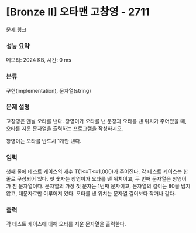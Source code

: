 # [Bronze II] 오타맨 고창영 - 2711 

[문제 링크](https://www.acmicpc.net/problem/2711) 

### 성능 요약

메모리: 2024 KB, 시간: 0 ms

### 분류

구현(implementation), 문자열(string)

### 문제 설명

<p>고창영은 맨날 오타를 낸다. 창영이가 오타를 낸 문장과 오타를 낸 위치가 주어졌을 때, 오타를 지운 문자열을 출력하는 프로그램을 작성하시오.</p>

<p>창영이는 오타를 반드시 1개만 낸다.</p>

### 입력 

 <p>첫째 줄에 테스트 케이스의 개수 T(1<=T<=1,000)가 주어진다. 각 테스트 케이스는 한 줄로 구성되어 있다. 첫 숫자는 창영이가 오타를 낸 위치이고, 두 번째 문자열은 창영이가 친 문자열이다. 문자열의 가장 첫 문자는 1번째 문자이고, 문자열의 길이는 80을 넘지 않고, 대문자로만 이루어져 있다. 오타를 낸 위치는 문자열 길이보다 작거나 같다.</p>

### 출력 

 <p>각 테스트 케이스에 대해 오타를 지운 문자열을 출력한다.</p>

